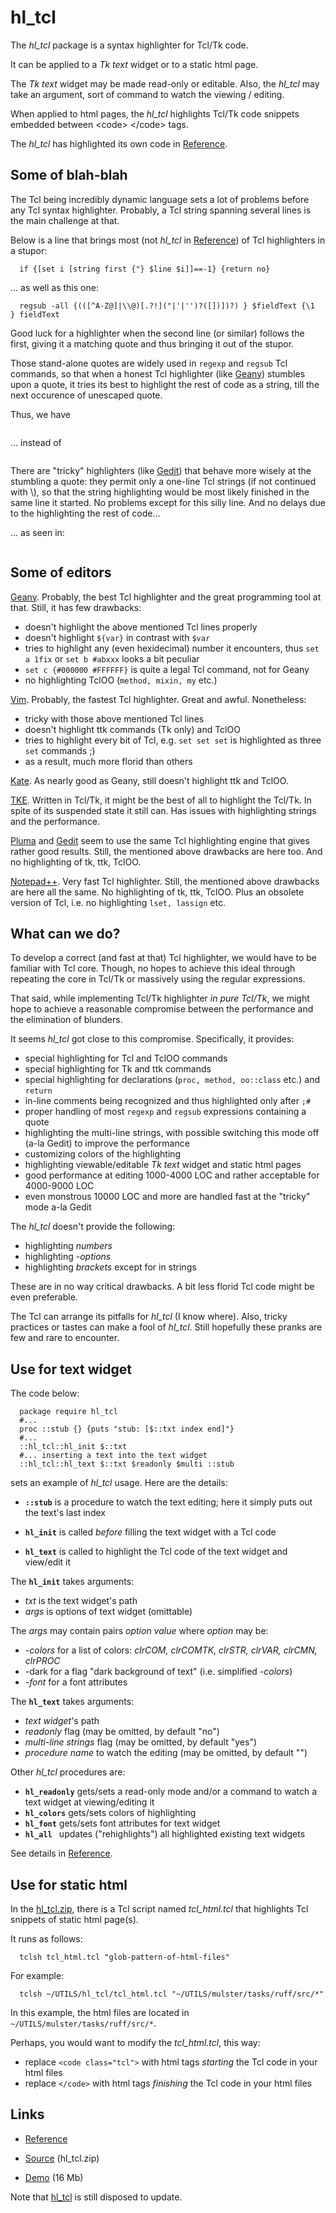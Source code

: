 # hl_tcl

The *hl_tcl* package is a syntax highlighter for Tcl/Tk code.

It can be applied to a *Tk text* widget or to a static html page.

The *Tk text* widget may be made read-only or editable. Also, the *hl_tcl* may take an argument, sort of command to watch the viewing / editing.

When applied to html pages, the *hl_tcl* highlights Tcl/Tk code snippets embedded between &lt;code&gt; &lt;/code&gt; tags.

The *hl_tcl* has highlighted its own code in [Reference](https://aplsimple.github.io/en/tcl/hl_tcl/hl_tcl.html).

## Some of blah-blah

The Tcl being incredibly dynamic language sets a lot of problems before any Tcl syntax highlighter. Probably, a Tcl string spanning several lines is the main challenge at that.

Below is a line that brings most (not *hl_tcl* in [Reference](https://aplsimple.github.io/en/tcl/hl_tcl/hl_tcl.html)) of Tcl highlighters in a stupor:

      if {[set i [string first {"} $line $i]]==-1} {return no}

... as well as this one:

      regsub -all {(([^A-Z@]|\\@)[.?!]("|'|'')?([])])?) } $fieldText {\1  } fieldText

Good luck for a highlighter when the second line (or similar) follows the first, giving it a matching quote and thus bringing it out of the stupor.
 
Those stand-alone quotes are widely used in `regexp` and `regsub` Tcl commands, so that when a honest Tcl highlighter (like <a href="https://www.geany.org" title="Geany IDE">Geany</a>) stumbles upon a quote, it tries its best to highlight the rest of code as a string, till the next occurence of unescaped quote.

Thus, we have

<img src="https://aplsimple.github.io/en/tcl/hl_tcl/files/hltcl1.png" class="media" alt="">

... instead of

<img src="https://aplsimple.github.io/en/tcl/hl_tcl/files/hltcl2.png" class="media" alt="">

There are "tricky" highlighters (like <a href="https://wiki.gnome.org/Apps/Gedit" title="Gedit editor">Gedit</a>) that behave more wisely at the stumbling a quote: they permit only a one-line Tcl strings (if not continued with \\), so that the string highlighting would be most likely finished in the same line it started. No problems except for this silly line. And no delays due to the highlighting the rest of code...

... as seen in:

<img src="https://aplsimple.github.io/en/tcl/hl_tcl/files/hltcl3.png" class="media" alt="">

## Some of editors

<a href="https://www.geany.org" title="Geany IDE">Geany</a>. Probably, the best Tcl highlighter and the great programming tool at that. Still, it has few drawbacks:

   * doesn't highlight the above mentioned Tcl lines properly
   * doesn't highlight `${var}` in contrast with `$var`
   * tries to highlight any (even hexidecimal) number it encounters, thus `set a 1fix` or `set b #abxxx` looks a bit peculiar
   * `set c {#000000 #FFFFFF}` is quite a legal Tcl command, not for Geany
   * no highlighting TclOO (`method, mixin, my` etc.)

<a href="http://www.vim.org/" title="Vim editor">Vim</a>. Probably, the fastest Tcl highlighter. Great and awful. Nonetheless:

   * tricky with those above mentioned Tcl lines
   * doesn't highlight ttk commands (Tk only) and TclOO
   * tries to highlight every bit of Tcl, e.g. `set set set` is highlighted as three `set` commands ;)
   * as a result, much more florid than others

<a href="https://kate-editor.org" title="Kate editor">Kate</a>. As nearly good as Geany, still doesn't highlight ttk and TclOO.

<a href="https://github.com/phase1geo/tke/" title="TKE editor">TKE</a>. Written in Tcl/Tk, it might be the best of all to highlight the Tcl/Tk. In spite of its suspended state it still can. Has issues with highlighting strings and the performance.

<a href="http://mate-desktop.org" title="Pluma editor">Pluma</a> and <a href="https://wiki.gnome.org/Apps/Gedit" title="Gedit editor">Gedit</a> seem to use the same Tcl highlighting engine that gives rather good results. Still, the mentioned above drawbacks are here too. And no highlighting of tk, ttk, TclOO.

<a href="https://notepad-plus-plus.org/" title="Notepad++ official site">Notepad++</a>. Very fast Tcl highlighter. Still, the mentioned above drawbacks are here all the same. No highlighting of tk, ttk, TclOO. Plus an obsolete version of Tcl, i.e. no highlighting `lset, lassign` etc.

## What can we do?

To develop a correct (and fast at that) Tcl highlighter, we would have to be familiar with Tcl core. Though, no hopes to achieve this ideal through repeating the core in Tcl/Tk or massively using the regular expressions.

That said, while implementing Tcl/Tk highlighter *in pure Tcl/Tk*, we might hope to achieve a reasonable compromise between the performance and the elimination of blunders.

It seems *hl_tcl* got close to this compromise. Specifically, it provides:

  * special highlighting for Tcl and TclOO commands
  * special highlighting for Tk and ttk commands
  * special highlighting for declarations (`proc, method, oo::class` etc.)  and `return`
  * in-line comments being recognized and thus highlighted only after `;#`
  * proper handling of most `regexp` and `regsub` expressions containing a quote
  * highlighting the multi-line strings, with possible switching this mode off (a-la Gedit) to improve the performance
  * customizing colors of the highlighting
  * highlighting viewable/editable *Tk text* widget and static html pages
  * good performance at editing 1000-4000 LOC and rather acceptable for 4000-9000 LOC
  * even monstrous 10000 LOC and more are handled fast at the "tricky" mode a-la Gedit
	
The *hl_tcl* doesn't provide the following:

  * highlighting *numbers*
  * highlighting *-options*
  * highlighting *brackets* except for in strings

These are in no way critical drawbacks. A bit less florid Tcl code might be even preferable.

The Tcl can arrange its pitfalls for *hl_tcl* (I know where). Also, tricky practices or tastes can make a fool of *hl_tcl*. Still hopefully these pranks are few and rare to encounter.

## Use for text widget

The code below:

      package require hl_tcl
      #...
      proc ::stub {} {puts "stub: [$::txt index end]"}
      #...
      ::hl_tcl::hl_init $::txt
      #... inserting a text into the text widget
      ::hl_tcl::hl_text $::txt $readonly $multi ::stub

sets an example of *hl_tcl* usage. Here are the details:

  * **`::stub`** is a procedure to watch the text editing; here it simply puts out the text's last index

  * **`hl_init`** is called *before* filling the text widget with a Tcl code

  * **`hl_text`** is called to highlight the Tcl code of the text widget and view/edit it

The **`hl_init`** takes arguments:

   * *txt* is the text widget's path
   * *args* is options of text widget (omittable)

The *args* may contain pairs *option value* where *option* may be:

   * *-colors* for a list of colors: *clrCOM, clrCOMTK, clrSTR, clrVAR, clrCMN, clrPROC*
   * -dark for a flag "dark background of text" (i.e. simplified *-colors*)
   * *-font* for a font attributes

The **`hl_text`** takes arguments:

   * *text widget*'s path
   * *readonly* flag (may be omitted, by default "no")
   * *multi-line strings* flag (may be omitted, by default "yes")
   * *procedure name* to watch the editing (may be omitted, by default "")

Other *hl_tcl* procedures are:

   *  **`hl_readonly`** gets/sets a read-only mode and/or a command to watch a text widget at viewing/editing it
   *  **`hl_colors`** gets/sets colors of highlighting
   *  **`hl_font`** gets/sets font attributes for text widget
   *  **`hl_all `** updates ("rehighlights") all highlighted existing text widgets

See details in [Reference](https://aplsimple.github.io/en/tcl/hl_tcl/hl_tcl.html).


## Use for static html

In the [hl_tcl.zip](https://chiselapp.com/user/aplsimple/repository/hl_tcl/download), there is a Tcl script named *tcl_html.tcl* that highlights Tcl snippets of static html page(s). 

It runs as follows:

      tclsh tcl_html.tcl "glob-pattern-of-html-files"

For example:

      tclsh ~/UTILS/hl_tcl/tcl_html.tcl "~/UTILS/mulster/tasks/ruff/src/*"

In this example, the html files are located in `~/UTILS/mulster/tasks/ruff/src/*`.

Perhaps, you would want to modify the *tcl_html.tcl*, this way:

  * replace `<code class="tcl">` with html tags *starting* the Tcl code in your html files
  * replace `</code>` with html tags *finishing* the Tcl code in your html files

## Links

  * [Reference](https://aplsimple.github.io/en/tcl/hl_tcl/hl_tcl.html)

  * [Source](https://chiselapp.com/user/aplsimple/repository/hl_tcl/download) (hl_tcl.zip)

  * [Demo](https://github.com/aplsimple/hl_tcl/releases/download/hl_tcl-0.4.2/hl_tcl-0.4.2.mp4) (16 Mb)

Note that [hl_tcl](https://aplsimple.github.io/en/tcl/hl_tcl/hl_tcl.html) is still disposed to update.
